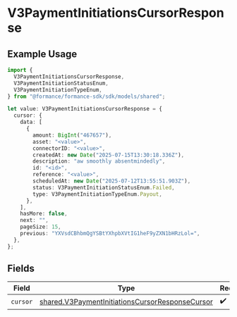 # V3PaymentInitiationsCursorResponse

## Example Usage

```typescript
import {
  V3PaymentInitiationsCursorResponse,
  V3PaymentInitiationStatusEnum,
  V3PaymentInitiationTypeEnum,
} from "@formance/formance-sdk/sdk/models/shared";

let value: V3PaymentInitiationsCursorResponse = {
  cursor: {
    data: [
      {
        amount: BigInt("467657"),
        asset: "<value>",
        connectorID: "<value>",
        createdAt: new Date("2025-07-15T13:30:18.336Z"),
        description: "aw smoothly absentmindedly",
        id: "<id>",
        reference: "<value>",
        scheduledAt: new Date("2025-07-12T13:55:51.903Z"),
        status: V3PaymentInitiationStatusEnum.Failed,
        type: V3PaymentInitiationTypeEnum.Payout,
      },
    ],
    hasMore: false,
    next: "",
    pageSize: 15,
    previous: "YXVsdCBhbmQgYSBtYXhpbXVtIG1heF9yZXN1bHRzLol=",
  },
};
```

## Fields

| Field                                                                                                                     | Type                                                                                                                      | Required                                                                                                                  | Description                                                                                                               |
| ------------------------------------------------------------------------------------------------------------------------- | ------------------------------------------------------------------------------------------------------------------------- | ------------------------------------------------------------------------------------------------------------------------- | ------------------------------------------------------------------------------------------------------------------------- |
| `cursor`                                                                                                                  | [shared.V3PaymentInitiationsCursorResponseCursor](../../../sdk/models/shared/v3paymentinitiationscursorresponsecursor.md) | :heavy_check_mark:                                                                                                        | N/A                                                                                                                       |